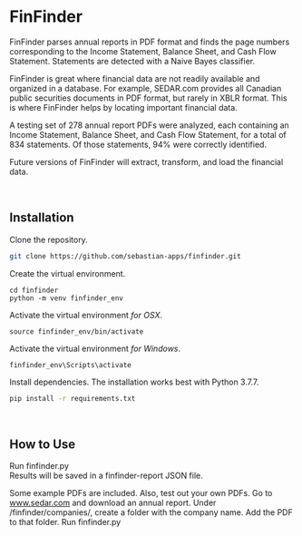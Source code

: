 # FinFinder

FinFinder parses annual reports in PDF format and finds the page numbers corresponding to the Income Statement, Balance Sheet, and Cash Flow Statement. Statements are detected with a Naive Bayes classifier.

FinFinder is great where financial data are not readily available and organized in a database. For example, SEDAR.com provides all Canadian public securities documents in PDF format, but rarely in XBLR format. This is where FinFinder helps by locating important financial data. 

A testing set of 278 annual report PDFs were analyzed, each containing an Income Statement, Balance Sheet, and Cash Flow Statement, for a total of 834 statements. Of those statements, 94% were correctly identified. 

Future versions of FinFinder will extract, transform, and load the financial data.


<br />

## Installation

Clone the repository.

```bash
git clone https://github.com/sebastian-apps/finfinder.git
```

Create the virtual environment.

```
cd finfinder
python -m venv finfinder_env
```

Activate the virtual environment <i>for OSX</i>.

```
source finfinder_env/bin/activate
```

Activate the virtual environment <i>for Windows</i>.

```
finfinder_env\Scripts\activate
```

Install dependencies. The installation works best with Python 3.7.7.

```bash
pip install -r requirements.txt
```


<br />

## How to Use

Run finfinder.py<br>
Results will be saved in a finfinder-report JSON file.

Some example PDFs are included. 
Also, test out your own PDFs. Go to www.sedar.com and download an annual report.
Under /finfinder/companies/, create a folder with the company name. Add the PDF to that folder.
Run finfinder.py









